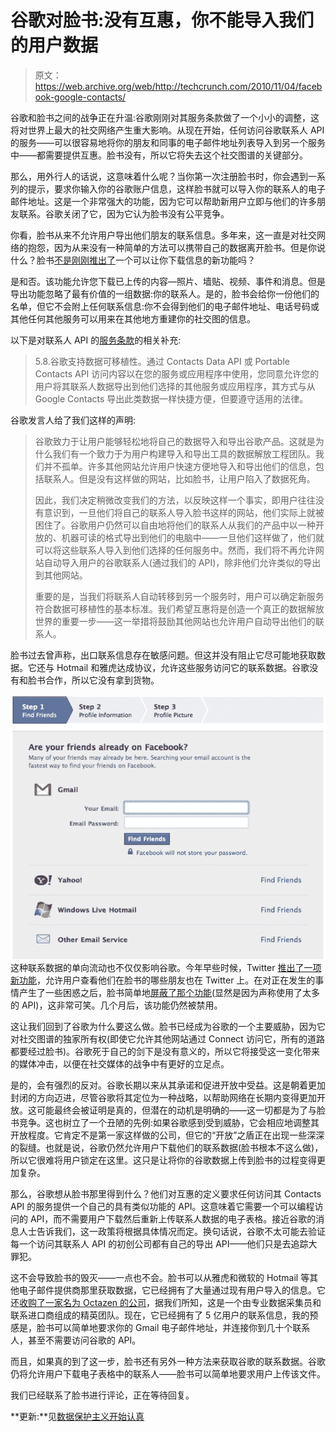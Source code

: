 # 谷歌对脸书:没有互惠，你不能导入我们的用户数据

> 原文：<https://web.archive.org/web/http://techcrunch.com/2010/11/04/facebook-google-contacts/>

谷歌和脸书之间的战争正在升温:谷歌刚刚对其服务条款做了一个小小的调整，这将对世界上最大的社交网络产生重大影响。从现在开始，任何访问谷歌联系人 API 的服务——可以很容易地将你的朋友和同事的电子邮件地址列表导入到另一个服务中——都需要提供互惠。脸书没有，所以它将失去这个社交图谱的关键部分。

那么，用外行人的话说，这意味着什么呢？当你第一次注册脸书时，你会遇到一系列的提示，要求你输入你的谷歌账户信息，这样脸书就可以导入你的联系人的电子邮件地址。这是一个非常强大的功能，因为它可以帮助新用户立即与他们的许多朋友联系。谷歌关闭了它，因为它认为脸书没有公平竞争。

你看，脸书从来不允许用户导出他们朋友的联系信息。多年来，这一直是对社交网络的抱怨，因为从来没有一种简单的方法可以携带自己的数据离开脸书。但是你说什么？脸书[不是刚刚推出了](https://web.archive.org/web/20230211205016/https://techcrunch.com/2010/10/06/facebook-now-allows-you-to-download-your-information/)一个可以让你下载信息的新功能吗？

是和否。该功能允许您下载已上传的内容—照片、墙贴、视频、事件和消息。但是导出功能忽略了最有价值的一组数据:你的联系人。是的，脸书会给你一份他们的名单，但它不会附上任何联系信息:你不会得到他们的电子邮件地址、电话号码或其他任何其他服务可以用来在其他地方重建你的社交图的信息。

以下是对联系人 API 的[服务条款](https://web.archive.org/web/20230211205016/http://code.google.com/apis/contacts/api-terms.html)的相关补充:

> 5.8.谷歌支持数据可移植性。通过 Contacts Data API 或 Portable Contacts API 访问内容以在您的服务或应用程序中使用，您同意允许您的用户将其联系人数据导出到他们选择的其他服务或应用程序，其方式与从 Google Contacts 导出此类数据一样快捷方便，但要遵守适用的法律。

谷歌发言人给了我们这样的声明:

> 谷歌致力于让用户能够轻松地将自己的数据导入和导出谷歌产品。这就是为什么我们有一个致力于为用户构建导入和导出工具的数据解放工程团队。我们并不孤单。许多其他网站允许用户快速方便地导入和导出他们的信息，包括联系人。但是没有这样做的网站，比如脸书，让用户陷入了数据死角。
> 
> 因此，我们决定稍微改变我们的方法，以反映这样一个事实，即用户往往没有意识到，一旦他们将自己的联系人导入脸书这样的网站，他们实际上就被困住了。谷歌用户仍然可以自由地将他们的联系人从我们的产品中以一种开放的、机器可读的格式导出到他们的电脑中——一旦他们这样做了，他们就可以将这些联系人导入到他们选择的任何服务中。然而，我们将不再允许网站自动导入用户的谷歌联系人(通过我们的 API)，除非他们允许类似的导出到其他网站。
> 
> 重要的是，当我们将联系人自动转移到另一个服务时，用户可以确定新服务符合数据可移植性的基本标准。我们希望互惠将是创造一个真正的数据解放世界的重要一步——这一举措将鼓励其他网站也允许用户自动导出他们的联系人。

脸书过去曾声称，出口联系信息存在敏感问题。但这并没有阻止它尽可能地获取数据。它还与 Hotmail 和雅虎达成协议，允许这些服务访问它的联系数据。谷歌没有和脸书合作，所以它没有拿到货物。

![](img/faae9122eb53f2980f7873465add97ba.png)
这种联系数据的单向流动也不仅仅影响谷歌。今年早些时候，Twitter [推出了一项新功能](https://web.archive.org/web/20230211205016/https://techcrunch.com/2010/06/23/twitter-facebook-friends-linkedin/)，允许用户查看他们在脸书的哪些朋友也在 Twitter 上。在对正在发生的事情产生了一些困惑之后，脸书简单地[屏蔽了那个功能](https://web.archive.org/web/20230211205016/https://techcrunch.com/2010/06/23/facebook-blocks-twitter/)(显然是因为声称使用了太多的 API)，这非常可笑。几个月后，该功能仍然被禁用。

这让我们回到了谷歌为什么要这么做。脸书已经成为谷歌的一个主要威胁，因为它对社交图谱的独家所有权(即使它允许其他网站通过 Connect 访问它，所有的道路都要经过脸书)。谷歌死于自己的剑下是没有意义的，所以它将接受这一变化带来的媒体冲击，以便在社交媒体的战争中有更好的立足点。

是的，会有强烈的反对。谷歌长期以来从其承诺和促进开放中受益。这是朝着更加封闭的方向迈进，尽管谷歌将其定位为一种战略，以帮助网络在长期内变得更加开放。这可能最终会被证明是真的，但潜在的动机是明确的——这一切都是为了与脸书竞争。这也树立了一个丑陋的先例:如果谷歌感到受到威胁，它会相应地调整其开放程度。它肯定不是第一家这样做的公司，但它的“开放”之盾正在出现一些深深的裂缝。也就是说，谷歌仍然允许用户下载他们的联系数据(脸书根本不这么做)，所以它很难将用户锁定在这里。这只是让将你的谷歌数据上传到脸书的过程变得更加复杂。

那么，谷歌想从脸书那里得到什么？他们对互惠的定义要求任何访问其 Contacts API 的服务提供一个自己的具有类似功能的 API。这意味着它需要一个可以编程访问的 API，而不需要用户下载然后重新上传联系人数据的电子表格。接近谷歌的消息人士告诉我们，这一政策将根据具体情况而定。换句话说，谷歌不太可能去验证每一个访问其联系人 API 的初创公司都有自己的导出 API——他们只是去追踪大罪犯。

这不会导致脸书的毁灭——一点也不会。脸书可以从雅虎和微软的 Hotmail 等其他电子邮件提供商那里获取数据，它已经拥有了大量通过现有用户导入的信息。它还[收购了一家名为 Octazen 的公司](https://web.archive.org/web/20230211205016/https://techcrunch.com/2010/02/19/octazen-what-the-heck-did-facebook-just-buy-exactly-and-why/)，据我们所知，这是一个由专业数据采集员和联系进口商组成的精英团队。现在，它已经拥有了 5 亿用户的联系信息，我的预感是，脸书可以简单地要求你的 Gmail 电子邮件地址，并连接你到几十个联系人，甚至不需要访问谷歌的 API。

而且，如果真的到了这一步，脸书还有另外一种方法来获取谷歌的联系数据。谷歌仍将允许用户下载电子表格中的联系人——脸书可以简单地要求用户上传该文件。

我们已经联系了脸书进行评论，正在等待回复。

**更新:**见[数据保护主义开始认真](https://web.archive.org/web/20230211205016/https://techcrunch.com/2010/11/05/data-protectionism-begins-in-earnest/)